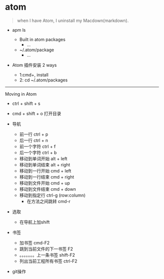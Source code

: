 # atom

>when I have Atom, I uninstall my Macdown(markdown).

+ apm ls
	+ Built in atom packages
		 + ...
	+ ~/.atom/package
		+ ...

+ Atom 插件安装 2 ways
	+ 1:cmd+, install
	+ 2: cd ~/.atom/packages
----

Moving in Atom

+ ctrl + shift + s
+ cmd + shift + o 打开目录

+ 导航
	+ 前一行 ctrl + p
	+ 后一行 ctrl + n
	+ 前一个字符 ctrl + f
	+ 后一个字符 ctrl + b
	+ 移动到单词开始 alt + left
	+ 移动到单词结束 alt + right
	+ 移动到一行开始 cmd + left
	+ 移动到一行结束 cmd + right
	+ 移动到文件开始 cmd + up
	+ 移动到文件结束 cmd + down
  + 移动到指定行 ctrl-g (row:column)
	+ 在方法之间跳转 cmd-r
+ 选取
	+ 在导航上加shift
+ 书签
	+ 加书签 cmd-F2
	+ 跳到当前文件的下一书签 F2
	+ 。。。。。。。上一条书签 shift-F2
	+ 列出当前工程所有书签 ctrl-F2
+  git操作
